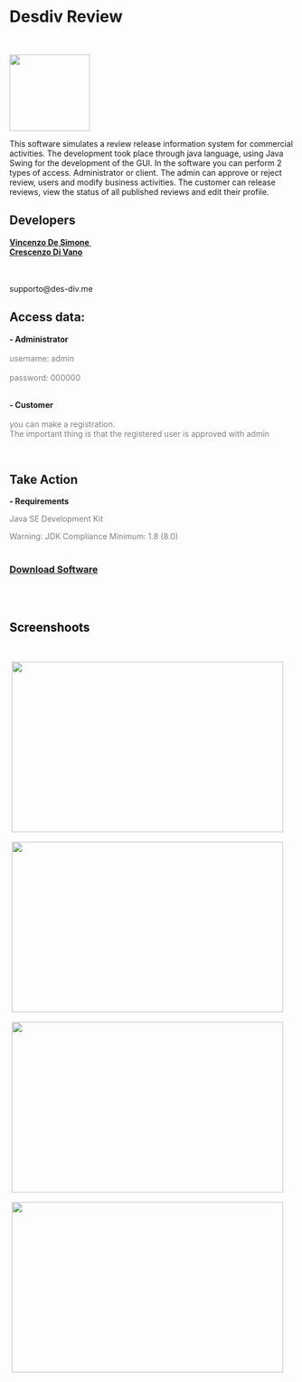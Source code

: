 # Desdiv Review
<p>&nbsp;</p>
<p><img src="http://des-div.me/logo-desdiv.png" alt="" width="142" height="135" /></p>

<p>This software simulates a review release information system for commercial activities. The development took place through java language, using Java Swing for the development of the GUI. In the software you can perform 2 types of access. Administrator or client. The admin can approve or reject review, users and modify business activities. The customer can release reviews, view the status of all published reviews and edit their profile.</p>
<h2>Developers</h2>
<p><strong><a href="http://instagram.com/enzode.simone">Vincenzo De Simone&nbsp;</a></strong><br /><strong><a href="http://instagram.com/crescenzo.01">Crescenzo Di Vano<br /><br /><br /></a></strong></p> supporto@des-div.me
<h2>Access data:</h2>
<p><strong>- Administrator</strong> <br /><br /><span style="color: #808080;">username: admin </span><br /><span style="color: #808080;"><br />password: 000000</span></p>
<p><strong><br />- Customer<br /></strong>&nbsp;<br /><span style="color: #808080;">you can make a registration. <br />The important thing is that the registered user is approved with admin</span></p>
<p>&nbsp;</p>
<h2><strong>Take Action</strong></h2>
<p><strong>- Requirements</strong></p>
<p><span style="color: #808080;">Java SE Development Kit</span></p>
<p><span style="color: #808080;">Warning: JDK Compliance Minimum: 1.8 (8.0)<br /><br /></span></p>
<h3><a href="https://github.com/enzo-desimone/desdiv/raw/master/Demo.jar"><strong>Download Software</strong></a></h3>
<h2><br /><br /><span style="color: #808080;"><span style="color: #000000;">Screenshoots</span><br /></span></h2>
<p>&nbsp;</p>
<p>&nbsp;<img src="https://des-div.me/main.png" alt="" width="480" height="301" /></p>
<p>&nbsp;<img src="https://des-div.me/cliente-login.png" alt="" width="480" height="301" /></p>
<p>&nbsp;<img src="https://des-div.me/cliente-reg.png" alt="" width="480" height="301" /></p>
<p>&nbsp;<img src="https://des-div.me/admin-login.png" alt="" width="480" height="301" /></p>
<p>&nbsp;</p>
